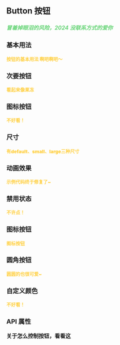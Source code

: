 ## Button 按钮

<h5 style="color: #66d476">冒着掉眼泪的风险，2024 没联系方式的爱你</h5>

<script setup>
    import BasicDemo from '../demo/basic_demo.vue'
    import DisabledDemo from '../demo/disabled_demo.vue'
    import IconDemo from '../demo/icon_demo.vue'
    import RoundDemo from '../demo/round_demo.vue'
    import SecondaryDemo from '../demo/secondary_demo.vue'
    import SizeDemo from '../demo/size_demo.vue'
    import CustomColorDemo from '../demo/custom_color_demo.vue'
	import TransformDemo from '../demo/transform_demo.vue'
    import Preview from '../../../src/components/preview.vue'
</script>

### 基本用法

<p style="color: #ffcf3f; font-size: 12px; font-weight: 900;">按钮的基本用法 啊吧啊吧～</p>
<BasicDemo />
<Preview comp="button" demo="basic_demo" />

### 次要按钮

<p style="color: #ffcf3f; font-size: 12px; font-weight: 900;">看起来像果冻</p>
<SecondaryDemo />
<Preview comp="button" demo="secondary_demo"/>

### 图标按钮

<p style="color: #ffcf3f; font-size: 12px; font-weight: 900;">不好看！</p>
<IconDemo />
<Preview comp="button" demo="icon_demo"/>

### 尺寸

<p style="color: #ffcf3f; font-size: 12px; font-weight: 900;">有default、small、large三种尺寸</p>
<SizeDemo />
<Preview comp="button" demo="size_demo"/>

### 动画效果

<p style="color: #ffcf3f; font-size: 12px; font-weight: 900;">示例代码终于修复了~</p>
<TransformDemo />
<Preview comp="button" demo="transform_demo"/>

### 禁用状态

<p style="color: #ffcf3f; font-size: 12px; font-weight: 900;">不许点！</p>
<DisabledDemo />
<Preview comp="button" demo="disabled_demo"/>

### 图标按钮

<p style="color: #ffcf3f; font-size: 12px; font-weight: 900;">图标按钮</p>
<IconDemo />
<Preview comp="button" demo="icon_demo"/>

### 圆角按钮

<p style="color: #ffcf3f; font-size: 12px; font-weight: 900;">圆圆的也很可爱~</p>
<RoundDemo />
<Preview comp="button" demo="round_demo"/>

### 自定义颜色

<p style="color: #ffcf3f; font-size: 12px; font-weight: 900;">不好看！</p>
<CustomColorDemo />
<Preview comp="button" demo="custom_color_demo"/>

<!-- API表格 -->

### API 属性

<p style="color: var(--color-success); font-size: 14px; font-weight: 900;">关于怎么控制按钮，看看这</p>
<script setup>
    import ApiTable from '../../../src/components/api_table.vue'
    const data = {
        columns: [
            {
                title: '名称'
            },
            {
                title: '类型'
            },
            {
                title: '默认值'
            },
            {
                title: '说明'
            }
        ],
        item: [
            {
                name: 'type',
                type: 'String',
                default: 'primary | success | error | info',
                explain: '类型属性'
            },
            {
                name: 'round',
                type: 'Boolean',
                default: 'false | true',
                explain: '圆角属性'
            },
			{
				name: 'transform',
				type: 'String',
				default: 'null | scale(1.1)',
				explain: '动画效果'
			},
            {
                name: 'disabled',
                type: 'Boolean',
                default: 'false | true',
                explain: '是否禁用'
            },
            {
                name: 'secondary',
                type: 'Boolean',
                default: 'false | true',
                explain: '次要按钮属性'
            },
            {
                name: 'size',
                type: 'String',
                default: 'default | small | large',
                explain: '尺寸属性'
            },
            {
                name: 'background',
                type: 'String',
                default: '#ffcf3f',
                explain: '背景颜色属性'
            },
            {
                name: 'text-color',
                type: 'String',
                default: '#fff',
                explain: '文字颜色属性'
            },
        ]
  }
</script>
<ApiTable :data="data" />
